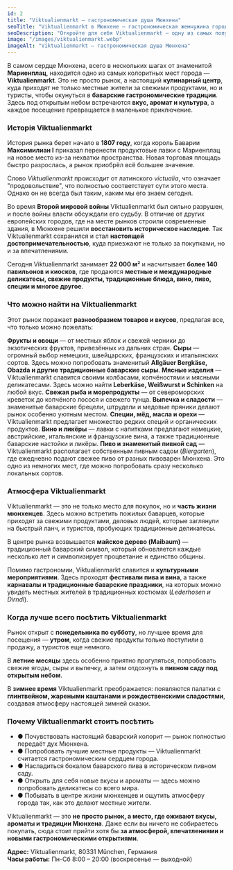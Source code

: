 ```yaml
---
id: 2
title: "Viktualienmarkt — гастрономическая душа Мюнхена"
seoTitle: "Viktualienmarkt в Мюнхене — гастрономическая жемчужина города"
seoDescription: "Откройте для себя Viktualienmarkt — одну из самых популярных и вкусных достопримечательностей Мюнхена. Узнайте о гастрономических традициях, рынках и уникальных продуктах, которые здесь можно найти."
image: "/images/viktualienmarkt.webp"
imageAlt: "Viktualienmarkt — гастрономическая душа Мюнхена"
---
```


В самом сердце Мюнхена, всего в нескольких шагах от знаменитой **Мариенплац**, находится одно из самых колоритных мест города — **Viktualienmarkt**. Это не просто рынок, а настоящий **кулинарный центр**, куда приходят не только местные жители за свежими продуктами, но и туристы, чтобы окунуться в **баварские гастрономические традиции**. Здесь под открытым небом встречаются **вкус, аромат и культура**, а каждое посещение превращается в маленькое приключение.

### Исторія Viktualienmarkt

История рынка берет начало в **1807 году**, когда король Баварии **Максимилиан I** приказал перенести продуктовые лавки с Мариенплац на новое место из-за нехватки пространства. Новая торговая площадь быстро разрослась, а рынок приобрёл всё большее значение.

Слово *Viktualienmarkt* происходит от латинского *victualia*, что означает "продовольствие", что полностью соответствует сути этого места. Однако он не всегда был таким, каким мы его знаем сегодня.

Во время **Второй мировой войны** Viktualienmarkt был сильно разрушен, и после войны власти обсуждали его судьбу. В отличие от других европейских городов, где на месте рынков строили современные здания, в Мюнхене решили **восстановить историческое наследие**. Так Viktualienmarkt сохранился и стал **настоящей достопримечательностью**, куда приезжают не только за покупками, но и за впечатлениями.

Сегодня Viktualienmarkt занимает **22 000 м²** и насчитывает **более 140 павильонов и киосков**, где продаются **местные и международные деликатесы, свежие продукты, традиционные блюда, вино, пиво, специи и многое другое**.

### Что можно найти на Viktualienmarkt

Этот рынок поражает **разнообразием товаров и вкусов**, предлагая все, что только можно пожелать:

**Фрукты и овощи** — от местных яблок и свежей черники до экзотических фруктов, привезённых из дальних стран.
**Сыры** — огромный выбор немецких, швейцарских, французских и итальянских сортов. Здесь можно попробовать знаменитый **Allgäuer Bergkäse, Obazda и другие традиционные баварские сыры**.
**Мясные изделия** — Viktualienmarkt славится своими колбасами, копчёностями и мясными деликатесами. Здесь можно найти **Leberkäse, Weißwurst и Schinken** на любой вкус.
**Свежая рыба и морепродукты** — от североморских креветок до копчёного лосося и свежего тунца.
**Выпечка и сладости** — знаменитые баварские брецели, штрудели и медовые пряники делают рынок особенно уютным местом.
**Специи, мёд, масла и орехи** — Viktualienmarkt предлагает множество редких специй и органических продуктов.
**Вино и ликёры** — лавки с напитками предлагают немецкие, австрийские, итальянские и французские вина, а также традиционные баварские настойки и ликёры.
**Пиво и знаменитый пивной сад** — Viktualienmarkt располагает собственным пивным садом (*Biergarten*), где ежедневно подают свежее пиво от разных пивоварен Мюнхена. Это одно из немногих мест, где можно попробовать сразу несколько локальных сортов.

### Атмосфера Viktualienmarkt

Viktualienmarkt — это не только место для покупок, но и **часть жизни мюнхенцев**. Здесь можно встретить пожилых баварцев, которые приходят за свежими продуктами, деловых людей, которые заглянули на быстрый ланч, и туристов, пробующих традиционные деликатесы.

В центре рынка возвышается **майское дерево (Maibaum)** — традиционный баварский символ, который обновляется каждые несколько лет и символизирует процветание и единство общины.

Помимо гастрономии, Viktualienmarkt славится и **культурными мероприятиями**. Здесь проходят **фестивали пива и вина**, а также **карнавалы и традиционные баварские праздники**, на которых можно увидеть местных жителей в традиционных костюмах (*Lederhosen и Dirndl*).

### Когда лучше всего посѣтить Viktualienmarkt

Рынок открыт с **понедельника по субботу**, но лучшее время для посещения — **утром**, когда свежие продукты только поступили в продажу, а туристов еще немного.

В **летние месяцы** здесь особенно приятно прогуляться, попробовать свежие ягоды, сыры и выпечку, а затем отдохнуть в **пивном саду под открытым небом**.

В **зимнее время** Viktualienmarkt преображается: появляются палатки с **глинтвейном, жареными каштанами и рождественскими сладостями**, создавая атмосферу настоящей зимней сказки.

### Почему Viktualienmarkt стоитъ посѣтить 

- ● Почувствовать настоящий баварский колорит — рынок полностью передаёт дух Мюнхена.
- ● Попробовать лучшие местные продукты — Viktualienmarkt считается гастрономическим сердцем города.
- ● Насладиться бокалом баварского пива в историческом пивном саду.
- ● Открыть для себя новые вкусы и ароматы — здесь можно попробовать деликатесы со всего мира.
- ● Побывать в центре жизни мюнхенцев и ощутить атмосферу города так, как это делают местные жители.

Viktualienmarkt — это **не просто рынок, а место, где оживают вкусы, ароматы и традиции Мюнхена**. Даже если вы ничего не собираетесь покупать, сюда стоит прийти хотя бы **за атмосферой, впечатлениями и новыми гастрономическими открытиями**.

**Адрес:** Viktualienmarkt, 80331 München, Германия  
**Часы работы:** Пн-Сб 8:00 – 20:00 (воскресенье — выходной)